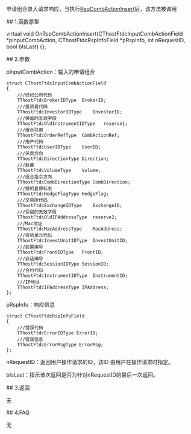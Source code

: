 <p>申请组合录入请求响应，当执行<a href="../../CTHOSTFTDCTRADERSPI/REQCOMBACTIONINSERT/">ReqCombActionInsert</a>后，该方法被调用</p>
<span class="anchor" id="dfaf2b79-5a9a-4cec-a8b8-66529cc466c1"></span>
## 1.函数原型
<p>virtual void OnRspCombActionInsert(CThostFtdcInputCombActionField *pInputCombAction, CThostFtdcRspInfoField *pRspInfo, int nRequestID, bool bIsLast) {};</p>
<span class="anchor" id="f5299cb7-20d8-45fe-af84-3aaacbc8db67"></span>
## 2.参数
<p>pInputCombAction：输入的申请组合</p>
<pre><code>struct CThostFtdcInputCombActionField
{
    ///经纪公司代码
    TThostFtdcBrokerIDType  BrokerID;
    ///投资者代码
    TThostFtdcInvestorIDType    InvestorID;
    ///保留的无效字段
    TThostFtdcOldInstrumentIDType   reserve1;
    ///组合引用
    TThostFtdcOrderRefType  CombActionRef;
    ///用户代码
    TThostFtdcUserIDType    UserID;
    ///买卖方向
    TThostFtdcDirectionType Direction;
    ///数量
    TThostFtdcVolumeType    Volume;
    ///组合指令方向
    TThostFtdcCombDirectionType CombDirection;
    ///投机套保标志
    TThostFtdcHedgeFlagType HedgeFlag;
    ///交易所代码
    TThostFtdcExchangeIDType    ExchangeID;
    ///保留的无效字段
    TThostFtdcOldIPAddressType  reserve2;
    ///Mac地址
    TThostFtdcMacAddressType    MacAddress;
    ///投资单元代码
    TThostFtdcInvestUnitIDType  InvestUnitID;
    ///前置编号
    TThostFtdcFrontIDType   FrontID;
    ///会话编号
    TThostFtdcSessionIDType SessionID;
    ///合约代码
    TThostFtdcInstrumentIDType  InstrumentID;
    ///IP地址
    TThostFtdcIPAddressType IPAddress;
};
</code></pre>
<p>pRspInfo：响应信息</p>
<pre><code>struct CThostFtdcRspInfoField
{
    ///错误代码
    TThostFtdcErrorIDType ErrorID;
    ///错误信息
    TThostFtdcErrorMsgType ErrorMsg;
};
</code></pre>
<p>nRequestID：返回用户操作请求的ID，该ID 由用户在操作请求时指定。</p>
<p>bIsLast：指示该次返回是否为针对nRequestID的最后一次返回。</p>
<span class="anchor" id="cac82665-1440-4472-8dba-99998016e635"></span>
## 3.返回
<p>无</p>
<span class="anchor" id="10452c85-0d89-4088-945f-d0b3ef568136"></span>
## 4.FAQ
<p>无</p>
